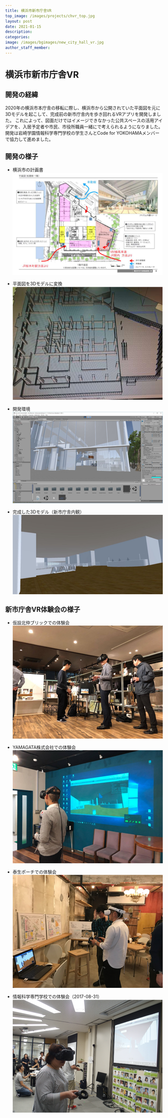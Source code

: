 ```yaml
---
title: 横浜市新市庁舎VR
top_image: /images/projects/chvr_top.jpg
layout: post
date: 2021-01-15
description:
categories:
image: /images/bgimages/new_city_hall_vr.jpg
author_staff_member:
---
```


# 横浜市新市庁舎VR

## 開発の経緯
2020年の横浜市本庁舎の移転に際し、横浜市から公開されていた平面図を元に3Dモデルを起こして、完成前の新市庁舎内を歩き回れるVRアプリを開発しました。
これによって、図面だけではイメージできなかった公共スペースの活用アイデアを、入居予定者や市民、市役所職員一緒にで考えられるようになりました。
開発は岩崎学園情報科学専門学校の学生さんとCode for YOKOHAMAメンバーで協力して進めました。



## 開発の様子

- 横浜市の計画書
![](/images/projects/chvr_plan.png)

- 平面図を3Dモデルに変換
![](/images/projects/chvr_cad.png)

- 開発環境
![](/images/projects/chvr_dev.jpg)

- 完成した3Dモデル（新市庁舎内観）
![](/images/projects/chvr_app.jpg)


## 新市庁舎VR体験会の様子

- 仮設北仲ブリックでの体験会
![](/images/projects/chvr_event_1.jpg)

- YAMAGATA株式会社での体験会
![](/images/projects/chvr_event_2.jpg)

- 泰生ポーチでの体験会
![](/images/projects/chvr_event_3.jpg)

- 情報科学専門学校での体験会（2017-08-31）
![](/images/projects/chvr_event_isc.png)